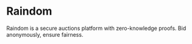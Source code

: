 # Raindom
Raindom is a secure auctions platform with zero-knowledge proofs. Bid anonymously, ensure fairness.
